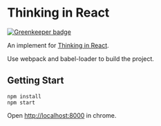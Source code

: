 Thinking in React
===

[![Greenkeeper badge](https://badges.greenkeeper.io/xcatliu/Thinking-in-React.svg)](https://greenkeeper.io/)

An implement for [Thinking in React](http://facebook.github.io/react/docs/thinking-in-react.html).

Use webpack and babel-loader to build the project.

## Getting Start

```shell
npm install
npm start
```

Open [http://localhost:8000](http://localhost:8000) in chrome.

